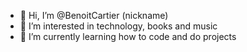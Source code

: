 - 👋 Hi, I’m @BenoitCartier (nickname)
- 👀 I’m interested in technology, books and music
- 🌱 I’m currently learning how to code and do projects


<!---
BenoitCartier/BenoitCartier is a ✨ special ✨ repository because its `README.md` (this file) appears on your GitHub profile.
You can click the Preview link to take a look at your changes.
--->
